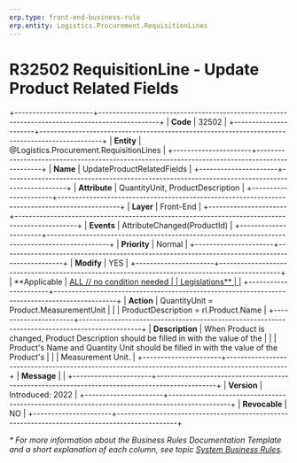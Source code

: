 ```yaml
---
erp.type: front-end-business-rule
erp.entity: Logistics.Procurement.RequisitionLines
---
```


# R32502 RequisitionLine - Update Product Related Fields
+----------------------+-----------------------------------------------------------------------------------------------+
| **Code**             | 32502                                                                                         |
+----------------------+-----------------------------------------------------------------------------------------------+
| **Entity**           | @Logistics.Procurement.RequisitionLines                                                       |
+----------------------+-----------------------------------------------------------------------------------------------+
| **Name**             | UpdateProductRelatedFields                                                                    |
+----------------------+-----------------------------------------------------------------------------------------------+
| **Attribute**        | QuantityUnit, ProductDescription                                                              |
+----------------------+-----------------------------------------------------------------------------------------------+
| **Layer**            | Front-End                                                                                     |
+----------------------+-----------------------------------------------------------------------------------------------+
| **Events**           | AttributeChanged(ProductId)                                                                   |
+----------------------+-----------------------------------------------------------------------------------------------+
| **Priority**         | Normal                                                                                        |
+----------------------+-----------------------------------------------------------------------------------------------+
| **Modify**           | YES                                                                                           |
+----------------------+-----------------------------------------------------------------------------------------------+
| **Applicable         | [ALL // no condition needed                                                                   |
| Legislations**       | ](xref:applicable-legislations)                                                               |
+----------------------+-----------------------------------------------------------------------------------------------+
| **Action**           | QuantityUnit = Product.MeasurementUnit                                                        |
|                      | ProductDescription = rl.Product.Name                                                          |
+----------------------+-----------------------------------------------------------------------------------------------+
| **Description**      | When Product is changed, Product Description should be filled in with the value of the        |
|                      | Product's Name and Quantity Unit should be filled in with the value of the Product's          |
|                      | Measurement Unit.                                                                             |
+----------------------+-----------------------------------------------------------------------------------------------+
| **Message**          |                                                                                               |
+----------------------+-----------------------------------------------------------------------------------------------+
| **Version**          | Introduced: 2022                                                                              |
+----------------------+-----------------------------------------------------------------------------------------------+
| **Revocable**        | NO                                                                                            |
+----------------------+-----------------------------------------------------------------------------------------------+

*\* For more information about the Business Rules Documentation Template and a short explanation of each column, see
topic [System Business Rules](../templates/template-description-system-business-rules.md).*
